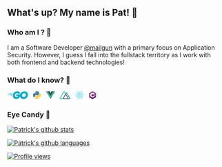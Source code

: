 ## What's up? My name is Pat! 👋

### Who am I ? 🤔

I am a Software Developer [@mailgun](https://mailgun.com) with a primary focus on Application Security. However, I guess I fall into the fullstack territory as I work with both frontend and backend technologies!

### What do I know? 📓

[![Golang](./resources/golang.png)](https://golang.org)
&nbsp;
[![Python](./resources/python.png)](https://www.python.org/)
&nbsp;
[![VueJS](./resources/vue.png)](https://vuejs.org)
&nbsp;
[![NuxtJS](./resources/nuxt.png)](https://nuxtjs.org)
&nbsp;
[![ReactJS](./resources/react.png)](https://reactjs.org)
&nbsp;
[![CSharp](./resources/csharp.png)](https://docs.microsoft.com/en-us/dotnet/csharp/)

### Eye Candy 🍬

[![Patrick's github stats](https://github-readme-stats-five-tan.vercel.app/api?username=patrickdtilley&show_icons=true&title_color=fff&icon_color=79ff97&text_color=9f9f9f&bg_color=151515&hide=issues,stars,contribs)](https://github.com/anuraghazra/github-readme-stats)

[![Patrick's github languages](https://github-readme-stats-five-tan.vercel.app/api/top-langs/?username=patrickdtilley&layout=compact&hide=html,css,javascript&show_icons=true&title_color=fff&icon_color=79ff97&text_color=9f9f9f&bg_color=151515)](https://github.com/anuraghazra/github-readme-stats)

[![Profile views](https://komarev.com/ghpvc/?username=patrickdtilley)](https://github.com/antonkomarev/github-profile-views-counter)

